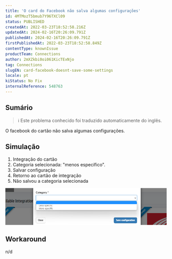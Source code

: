 ```yaml
---
title: 'O card do Facebook não salva algumas configurações'
id: 4MTMozT5bmub7Y96TXCl09
status: PUBLISHED
createdAt: 2022-03-23T18:52:58.216Z
updatedAt: 2024-02-16T20:26:09.791Z
publishedAt: 2024-02-16T20:26:09.791Z
firstPublishedAt: 2022-03-23T18:52:58.849Z
contentType: knownIssue
productTeam: Connections
author: 2mXZkbi0oi061KicTExNjo
tag: Connections
slugEN: card-facebook-doesnt-save-some-settings
locale: pt
kiStatus: No Fix
internalReference: 548763
---
```


## Sumário

>ℹ️ Este problema conhecido foi traduzido automaticamente do inglês.


O facebook do cartão não salva algumas configurações.



## Simulação



1. Integração do cartão
2. Categoria selecionada: "menos específico".
3. Salvar configuração
4. Retorno ao cartão de integração
5. Não salvou a categoria selecionada

 ![](https://raw.githubusercontent.com/vtexdocs/help-center-content/refs/heads/main/docs/pt/known-issues/Connections/o-facebook-do-cartao-nao-salva-algumas-configuracoes_1.png)



## Workaround


n/d


